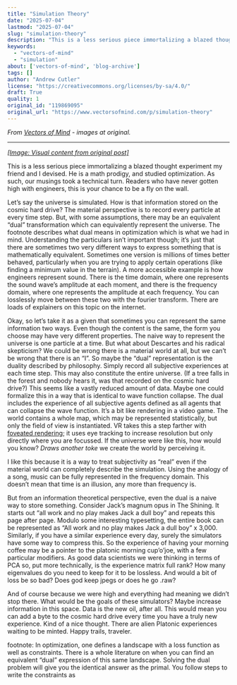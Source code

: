 ```yaml
---
title: "Simulation Theory"
date: "2025-07-04"
lastmod: "2025-07-04"
slug: "simulation-theory"
description: "This is a less serious piece immortalizing a blazed thought experiment my friend and I devised. He is a math prodigy, and studied optimization. As such, our musings took a technical turn. Readers who ..."
keywords:
  - "vectors-of-mind"
  - "simulation"
about: ['vectors-of-mind', 'blog-archive']
tags: []
author: "Andrew Cutler"
license: "https://creativecommons.org/licenses/by-sa/4.0/"
draft: True
quality: 1
original_id: "119869095"
original_url: "https://www.vectorsofmind.com/p/simulation-theory"
---
```

*From [Vectors of Mind](https://www.vectorsofmind.com/p/simulation-theory) - images at original.*

---

[*[Image: Visual content from original post]*](https://substackcdn.com/image/fetch/$s_!gpiH!,f_auto,q_auto:good,fl_progressive:steep/https%3A%2F%2Fsubstack-post-media.s3.amazonaws.com%2Fpublic%2Fimages%2F4a0327c9-aff1-4d91-8092-df6b8555f849_1100x596.jpeg)

This is a less serious piece immortalizing a blazed thought experiment my friend and I devised. He is a math prodigy, and studied optimization. As such, our musings took a technical turn. Readers who have never gotten high with engineers, this is your chance to be a fly on the wall.

Let’s say the universe is simulated. How is that information stored on the cosmic hard drive? The material perspective is to record every particle at every time step. But, with some assumptions, there may be an equivalent “dual” transformation which can equivalently represent the universe. The footnote describes what dual means in optimization which is what we had in mind. Understanding the particulars isn’t important though; it’s just that there are sometimes two very different ways to express something that is mathematically equivalent. Sometimes one version is millions of times better behaved, particularly when you are trying to apply certain operations (like finding a minimum value in the terrain). A more accessible example is how engineers represent sound. There is the time domain, where one represents the sound wave’s amplitude at each moment, and there is the frequency domain, where one represents the amplitude at each frequency. You can losslessly move between these two with the fourier transform. There are loads of explainers on this topic on the internet.

Okay, so let’s take it as a given that sometimes you can represent the same information two ways. Even though the content is the same, the form you choose may have very different properties. The naive way to represent the universe is one particle at a time. But what about Descartes and his radical skepticism? We could be wrong there is a material world at all, but we can’t be wrong that there is an “I”. So maybe the “dual” representation is the duality described by philosophy. Simply record all subjective experiences at each time step. This may also constitute the entire universe. (If a tree falls in the forest and nobody hears it, was that recorded on the cosmic hard drive?) This seems like a vastly reduced amount of data. Maybe one could formalize this in a way that is identical to wave function collapse. The dual includes the experience of all subjective agents defined as all agents that can collapse the wave function. It’s a bit like rendering in a video game. The world contains a whole map, which may be represented statistically, but only the field of view is instantiated. VR takes this a step farther with [foveated rendering](https://www.tobii.com/blog/what-is-foveated-rendering#); it uses eye tracking to increase resolution but only directly where you are focussed. If the universe were like this, how would you know? *Draws another toke* we create the world by perceiving it.

I like this because it is a way to treat subjectivity as “real” even if the material world can completely describe the simulation. Using the analogy of a song, music can be fully represented in the frequency domain. This doesn’t mean that time is an illusion, any more than frequency is.

But from an information theoretical perspective, even the dual is a naive way to store something. Consider Jack’s magnum opus in The Shining. It starts out “all work and no play makes Jack a dull boy” and repeats this page after page. Modulo some interesting typesetting, the entire book can be represented as “All work and no play makes Jack a dull boy” x 3,000. Similarly, if you have a similar experience every day, surely the simulators have some way to compress this. So the experience of having your morning coffee may be a pointer to the platonic morning cup’o’joe, with a few particular modifiers. As good data scientists we were thinking in terms of PCA so, put more technically, is the experience matrix full rank? How many eigenvalues do you need to keep for it to be lossless. And would a bit of loss be so bad? Does god keep jpegs or does he go .raw?

And of course because we were high and everything had meaning we didn’t stop there. What would be the goals of these simulators? Maybe increase information in this space. Data is the new oil, after all. This would mean you can add a byte to the cosmic hard drive every time you have a truly new experience. Kind of a nice thought. There are alien Platonic experiences waiting to be minted. Happy trails, traveler.

footnote: In optimization, one defines a landscape with a loss function as well as constraints. There is a whole literature on when you can find an equivalent “dual” expression of this same landscape. Solving the dual problem will give you the identical answer as the primal. You follow steps to write the constraints as
